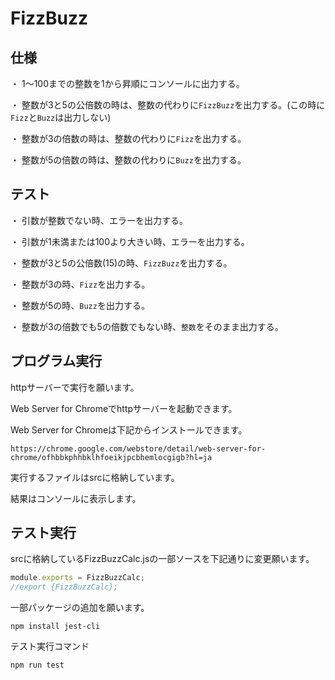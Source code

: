 # FizzBuzz

## 仕様

・ 1〜100までの整数を1から昇順にコンソールに出力する。

・ 整数が3と5の公倍数の時は、整数の代わりに`FizzBuzz`を出力する。(この時に`Fizz`と`Buzz`は出力しない)

・ 整数が3の倍数の時は、整数の代わりに`Fizz`を出力する。

・ 整数が5の倍数の時は、整数の代わりに`Buzz`を出力する。


## テスト

・ 引数が整数でない時、エラーを出力する。

・ 引数が1未満または100より大きい時、エラーを出力する。

・ 整数が3と5の公倍数(15)の時、`FizzBuzz`を出力する。

・ 整数が3の時、`Fizz`を出力する。

・ 整数が5の時、`Buzz`を出力する。

・ 整数が3の倍数でも5の倍数でもない時、`整数`をそのまま出力する。

## プログラム実行

httpサーバーで実行を願います。

Web Server for Chromeでhttpサーバーを起動できます。

Web Server for Chromeは下記からインストールできます。

```
https://chrome.google.com/webstore/detail/web-server-for-chrome/ofhbbkphhbklhfoeikjpcbhemlocgigb?hl=ja
```

実行するファイルはsrcに格納しています。

結果はコンソールに表示します。


## テスト実行

srcに格納しているFizzBuzzCalc.jsの一部ソースを下記通りに変更願います。

```javascript
module.exports = FizzBuzzCalc;
//export {FizzBuzzCalc};
```

一部パッケージの追加を願います。

```
npm install jest-cli
```
  
テスト実行コマンド 

```
npm run test
```
